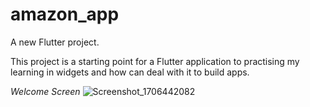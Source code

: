 # amazon_app

A new Flutter project.

This project is a starting point for a Flutter application to practising my learning in widgets and how can deal with it to build apps.

*Welcome Screen*
![Screenshot_1706442082](https://github.com/Khulood66/ecommrce_app/assets/127658349/f4f2844c-1988-4b38-8559-8d3fe746d23e)

